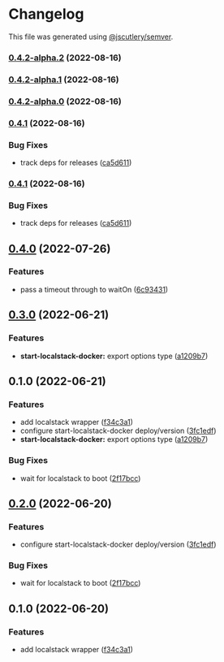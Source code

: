 # Changelog

This file was generated using [@jscutlery/semver](https://github.com/jscutlery/semver).

### [0.4.2-alpha.2](https://github.com/justicointeractive/ji-constructs/compare/start-localstack-docker-0.4.2-alpha.1...start-localstack-docker-0.4.2-alpha.2) (2022-08-16)

### [0.4.2-alpha.1](https://github.com/justicointeractive/ji-constructs/compare/start-localstack-docker-0.4.2-alpha.0...start-localstack-docker-0.4.2-alpha.1) (2022-08-16)

### [0.4.2-alpha.0](https://github.com/justicointeractive/ji-constructs/compare/start-localstack-docker-0.4.1...start-localstack-docker-0.4.2-alpha.0) (2022-08-16)

### [0.4.1](https://github.com/justicointeractive/ji-constructs/compare/start-localstack-docker-0.4.0...start-localstack-docker-0.4.1) (2022-08-16)


### Bug Fixes

* track deps for releases ([ca5d611](https://github.com/justicointeractive/ji-constructs/commit/ca5d611712fcce34340866388f56f3dec6356869))

### [0.4.1](https://github.com/justicointeractive/ji-constructs/compare/start-localstack-docker-0.4.0...start-localstack-docker-0.4.1) (2022-08-16)


### Bug Fixes

* track deps for releases ([ca5d611](https://github.com/justicointeractive/ji-constructs/commit/ca5d611712fcce34340866388f56f3dec6356869))

## [0.4.0](https://github.com/justicointeractive/ji-constructs/compare/start-localstack-docker-0.3.0...start-localstack-docker-0.4.0) (2022-07-26)


### Features

* pass a timeout through to waitOn ([6c93431](https://github.com/justicointeractive/ji-constructs/commit/6c934315c146f4af2238e846d53bcf9e7b282d81))

## [0.3.0](https://github.com/justicointeractive/ji-constructs/compare/start-localstack-docker-0.2.0...start-localstack-docker-0.3.0) (2022-06-21)


### Features

* **start-localstack-docker:** export options type ([a1209b7](https://github.com/justicointeractive/ji-constructs/commit/a1209b7c323cb5b4f7f561eab511ce8dcf8ae5fe))

## 0.1.0 (2022-06-21)


### Features

* add localstack wrapper ([f34c3a1](https://github.com/justicointeractive/ji-constructs/commit/f34c3a14a698a8ff971dcccc57c33394e578cdc7))
* configure start-localstack-docker deploy/version ([3fc1edf](https://github.com/justicointeractive/ji-constructs/commit/3fc1edfaa84aa9adbe861bea73bec3782b14f7ab))
* **start-localstack-docker:** export options type ([a1209b7](https://github.com/justicointeractive/ji-constructs/commit/a1209b7c323cb5b4f7f561eab511ce8dcf8ae5fe))


### Bug Fixes

* wait for localstack to boot ([2f17bcc](https://github.com/justicointeractive/ji-constructs/commit/2f17bcc3e6bdcd007f98dc23795893e810fcd00b))

## [0.2.0](https://github.com/justicointeractive/ji-constructs/compare/start-localstack-docker-0.1.0...start-localstack-docker-0.2.0) (2022-06-20)


### Features

* configure start-localstack-docker deploy/version ([3fc1edf](https://github.com/justicointeractive/ji-constructs/commit/3fc1edfaa84aa9adbe861bea73bec3782b14f7ab))


### Bug Fixes

* wait for localstack to boot ([2f17bcc](https://github.com/justicointeractive/ji-constructs/commit/2f17bcc3e6bdcd007f98dc23795893e810fcd00b))

## 0.1.0 (2022-06-20)


### Features

* add localstack wrapper ([f34c3a1](https://github.com/justicointeractive/ji-constructs/commit/f34c3a14a698a8ff971dcccc57c33394e578cdc7))

